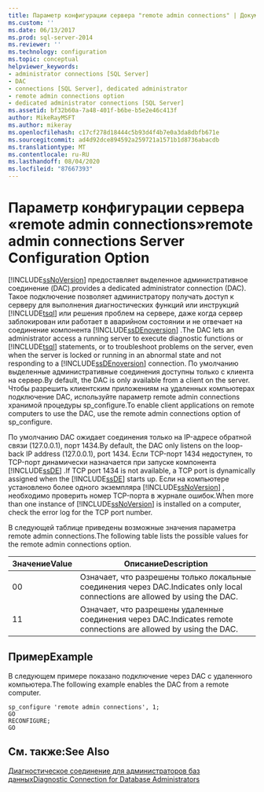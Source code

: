 ```yaml
---
title: Параметр конфигурации сервера "remote admin connections" | Документы Майкрософт
ms.custom: ''
ms.date: 06/13/2017
ms.prod: sql-server-2014
ms.reviewer: ''
ms.technology: configuration
ms.topic: conceptual
helpviewer_keywords:
- administrator connections [SQL Server]
- DAC
- connections [SQL Server], dedicated administrator
- remote admin connections option
- dedicated administrator connections [SQL Server]
ms.assetid: bf32b60a-7a48-401f-b6be-b5e2e46c413f
author: MikeRayMSFT
ms.author: mikeray
ms.openlocfilehash: c17cf278d18444c5b93d4f4b7e0a3da8dbfb671e
ms.sourcegitcommit: ad4d92dce894592a259721a1571b1d8736abacdb
ms.translationtype: MT
ms.contentlocale: ru-RU
ms.lasthandoff: 08/04/2020
ms.locfileid: "87667393"
---
```

# <a name="remote-admin-connections-server-configuration-option"></a><span data-ttu-id="7446c-102">Параметр конфигурации сервера «remote admin connections»</span><span class="sxs-lookup"><span data-stu-id="7446c-102">remote admin connections Server Configuration Option</span></span>
  [!INCLUDE[ssNoVersion](../../includes/ssnoversion-md.md)] <span data-ttu-id="7446c-103">предоставляет выделенное административное соединение (DAC).</span><span class="sxs-lookup"><span data-stu-id="7446c-103">provides a dedicated administrator connection (DAC).</span></span> <span data-ttu-id="7446c-104">Такое подключение позволяет администратору получать доступ к серверу для выполнения диагностических функций или инструкций [!INCLUDE[tsql](../../includes/tsql-md.md)] или решения проблем на сервере, даже когда сервер заблокирован или работает в аварийном состоянии и не отвечает на соединение компонента [!INCLUDE[ssDEnoversion](../../includes/ssdenoversion-md.md)] .</span><span class="sxs-lookup"><span data-stu-id="7446c-104">The DAC lets an administrator access a running server to execute diagnostic functions or [!INCLUDE[tsql](../../includes/tsql-md.md)] statements, or to troubleshoot problems on the server, even when the server is locked or running in an abnormal state and not responding to a [!INCLUDE[ssDEnoversion](../../includes/ssdenoversion-md.md)] connection.</span></span> <span data-ttu-id="7446c-105">По умолчанию выделенные административные соединения доступны только с клиента на сервер.</span><span class="sxs-lookup"><span data-stu-id="7446c-105">By default, the DAC is only available from a client on the server.</span></span> <span data-ttu-id="7446c-106">Чтобы разрешить клиентским приложениям на удаленных компьютерах подключение DAC, используйте параметр remote admin connections хранимой процедуры sp_configure.</span><span class="sxs-lookup"><span data-stu-id="7446c-106">To enable client applications on remote computers to use the DAC, use the remote admin connections option of sp_configure.</span></span>  
  
 <span data-ttu-id="7446c-107">По умолчанию DAC ожидает соединения только на IP-адресе обратной связи (127.0.0.1), порт 1434.</span><span class="sxs-lookup"><span data-stu-id="7446c-107">By default, the DAC only listens on the loop-back IP address (127.0.0.1), port 1434.</span></span> <span data-ttu-id="7446c-108">Если TCP-порт 1434 недоступен, то TCP-порт динамически назначается при запуске компонента [!INCLUDE[ssDE](../../includes/ssde-md.md)] .</span><span class="sxs-lookup"><span data-stu-id="7446c-108">If TCP port 1434 is not available, a TCP port is dynamically assigned when the [!INCLUDE[ssDE](../../includes/ssde-md.md)] starts up.</span></span> <span data-ttu-id="7446c-109">Если на компьютере установлено более одного экземпляра [!INCLUDE[ssNoVersion](../../includes/ssnoversion-md.md)] , необходимо проверить номер TCP-порта в журнале ошибок.</span><span class="sxs-lookup"><span data-stu-id="7446c-109">When more than one instance of [!INCLUDE[ssNoVersion](../../includes/ssnoversion-md.md)] is installed on a computer, check the error log for the TCP port number.</span></span>  
  
 <span data-ttu-id="7446c-110">В следующей таблице приведены возможные значения параметра remote admin connections.</span><span class="sxs-lookup"><span data-stu-id="7446c-110">The following table lists the possible values for the remote admin connections option.</span></span>  
  
|<span data-ttu-id="7446c-111">Значение</span><span class="sxs-lookup"><span data-stu-id="7446c-111">Value</span></span>|<span data-ttu-id="7446c-112">Описание</span><span class="sxs-lookup"><span data-stu-id="7446c-112">Description</span></span>|  
|-----------|-----------------|  
|<span data-ttu-id="7446c-113">0</span><span class="sxs-lookup"><span data-stu-id="7446c-113">0</span></span>|<span data-ttu-id="7446c-114">Означает, что разрешены только локальные соединения через DAC.</span><span class="sxs-lookup"><span data-stu-id="7446c-114">Indicates only local connections are allowed by using the DAC.</span></span>|  
|<span data-ttu-id="7446c-115">1</span><span class="sxs-lookup"><span data-stu-id="7446c-115">1</span></span>|<span data-ttu-id="7446c-116">Означает, что разрешены удаленные соединения через DAC.</span><span class="sxs-lookup"><span data-stu-id="7446c-116">Indicates remote connections are allowed by using the DAC.</span></span>|  
  
## <a name="example"></a><span data-ttu-id="7446c-117">Пример</span><span class="sxs-lookup"><span data-stu-id="7446c-117">Example</span></span>  
 <span data-ttu-id="7446c-118">В следующем примере показано подключение через DAC с удаленного компьютера.</span><span class="sxs-lookup"><span data-stu-id="7446c-118">The following example enables the DAC from a remote computer.</span></span>  
  
```  
sp_configure 'remote admin connections', 1;  
GO  
RECONFIGURE;  
GO  
```  
  
## <a name="see-also"></a><span data-ttu-id="7446c-119">См. также:</span><span class="sxs-lookup"><span data-stu-id="7446c-119">See Also</span></span>  
 [<span data-ttu-id="7446c-120">Диагностическое соединение для администраторов баз данных</span><span class="sxs-lookup"><span data-stu-id="7446c-120">Diagnostic Connection for Database Administrators</span></span>](diagnostic-connection-for-database-administrators.md)  
  
  
